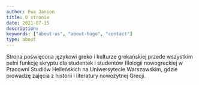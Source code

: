 ```yaml
---
author: Ewa Janion
title: O stronie
date: 2021-07-15
description:
keywords: ["about-us", "about-hugo", "contact"]
type: about
---
```


Strona poświęcona językowi greko i kulturze grekańskiej przede wszystkim pełni funkcję skryptu dla studentek i studentów filologii nowogreckiej w Pracowni Studiów Helleńskich na Uniwersytecie Warszawskim, gdzie prowadzę zajęcia z historii i literatury nowożytnej Grecji. 
